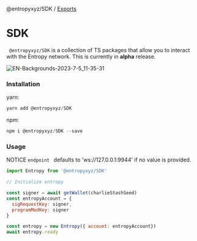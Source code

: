 @entropyxyz/SDK / [Exports](modules.md)

# SDK

` @entropyxyz/SDK` is a collection of TS packages that allow you to interact with the Entropy network. This is currently in **alpha** release.

![EN-Backgrounds-2023-7-5_11-35-31](https://github.com/entropyxyz/entropy-js/assets/62079777/070ebeb6-6c70-4087-b901-9f82ee724dbf)

### Installation
yarn:
```js
yarn add @entropyxyz/SDK
```

npm:
```js
npm i @entropyxyz/SDK --save
```

### Usage

NOTICE 
`endpoint ` defaults to 'ws://127.0.0.1:9944' if no value is provided. 

```js
import Entropy from '@entropyxyz/SDK'

// Initialize entropy

const signer = await getWallet(charlieStashSeed)
const entropyAccount = {
  sigRequestKey: signer,
  programModKey: signer
}

const entropy = new Entropy({ account: entropyAccount})
await entropy.ready

```

